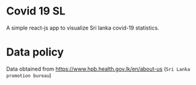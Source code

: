 # Covid 19 SL

A simple react-js app to visualize Sri lanka covid-19 statistics.

# Data policy
Data obtained from https://www.hpb.health.gov.lk/en/about-us (`Sri Lanka promotion bureau`)
